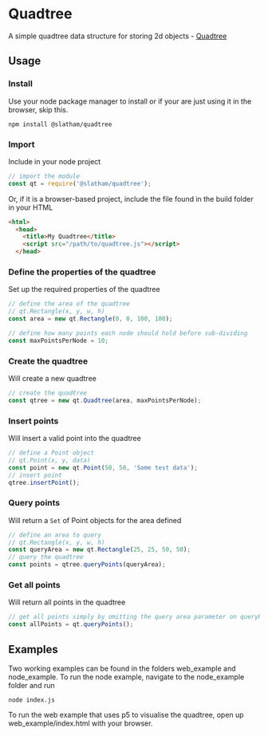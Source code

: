 # Quadtree
A simple quadtree data structure for storing 2d objects - [Quadtree](https://en.wikipedia.org/wiki/Quadtree)

## Usage

### Install
Use your node package manager to install or if your are just using it in the browser,  skip this.
```
npm install @slatham/quadtree
```

### Import
Include in your node project
```javascript
// import the module
const qt = require('@slatham/quadtree');
```
Or, if it is a browser-based project, include the file found in the build folder in your HTML
```HTML
<html>
  <head>
    <title>My Quadtree</title>
    <script src="/path/to/quadtree.js"></script>
  </head>
```
### Define the properties of the quadtree
Set up the required properties of the quadtree
```javascript
// define the area of the quadtree
// qt.Rectangle(x, y, w, h)
const area = new qt.Rectangle(0, 0, 100, 100);

// define how many points each node should hold before sub-dividing
const maxPointsPerNode = 10;
```
### Create the quadtree
Will create a new quadtree
```Javascript
// create the quadtree
const qtree = new qt.Quadtree(area, maxPointsPerNode);
```
### Insert points
Will insert a valid point into the quadtree
```Javascript
// define a Point object
// qt.Point(x, y, data)
const point = new qt.Point(50, 50, 'Some test data');
// insert point
qtree.insertPoint();
```
### Query points
Will return a ```Set``` of Point objects for the area defined
```Javascript
// define an area to query
// qt.Rectangle(x, y, w, h)
const queryArea = new qt.Rectangle(25, 25, 50, 50);
// query the quadtree
const points = qtree.queryPoints(queryArea);
```
### Get all points
Will return all points in the quadtree
```Javascript
// get all points simply by omitting the query area parameter on queryPoints()
const allPoints = qt.queryPoints(); 
```
## Examples
Two working examples can be found in the folders web_example and node_example.  To run the node example,
navigate to the node_example folder and run
```
node index.js
```
To run the web example that uses p5 to visualise the quadtree, open up web_example/index.html with your browser.

